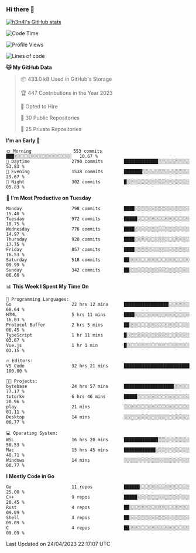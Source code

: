 ### Hi there 👋

[![h3n4l's GitHub stats](https://github-readme-stats.vercel.app/api?username=h3n4l&count_private=true&show_icons=true&theme=radical)](https://github.com/h3n4l/github-readme-stats)

<!--START_SECTION:waka-->
![Code Time](http://img.shields.io/badge/Code%20Time-1%2C174%20hrs%203%20mins-blue)

![Profile Views](http://img.shields.io/badge/Profile%20Views-2-blue)

![Lines of code](https://img.shields.io/badge/From%20Hello%20World%20I%27ve%20Written-2.8%20million%20lines%20of%20code-blue)

**🐱 My GitHub Data** 

> 📦 433.0 kB Used in GitHub's Storage 
 > 
> 🏆 447 Contributions in the Year 2023
 > 
> 💼 Opted to Hire
 > 
> 📜 30 Public Repositories 
 > 
> 🔑 25 Private Repositories 
 > 
**I'm an Early 🐤** 

```text
🌞 Morning                553 commits         ███░░░░░░░░░░░░░░░░░░░░░░   10.67 % 
🌆 Daytime                2790 commits        █████████████░░░░░░░░░░░░   53.83 % 
🌃 Evening                1538 commits        ███████░░░░░░░░░░░░░░░░░░   29.67 % 
🌙 Night                  302 commits         █░░░░░░░░░░░░░░░░░░░░░░░░   05.83 % 
```
📅 **I'm Most Productive on Tuesday** 

```text
Monday                   798 commits         ████░░░░░░░░░░░░░░░░░░░░░   15.40 % 
Tuesday                  972 commits         █████░░░░░░░░░░░░░░░░░░░░   18.75 % 
Wednesday                776 commits         ████░░░░░░░░░░░░░░░░░░░░░   14.97 % 
Thursday                 920 commits         ████░░░░░░░░░░░░░░░░░░░░░   17.75 % 
Friday                   857 commits         ████░░░░░░░░░░░░░░░░░░░░░   16.53 % 
Saturday                 518 commits         ██░░░░░░░░░░░░░░░░░░░░░░░   09.99 % 
Sunday                   342 commits         ██░░░░░░░░░░░░░░░░░░░░░░░   06.60 % 
```


📊 **This Week I Spent My Time On** 

```text
💬 Programming Languages: 
Go                       22 hrs 12 mins      █████████████████░░░░░░░░   68.64 % 
HTML                     5 hrs 11 mins       ████░░░░░░░░░░░░░░░░░░░░░   16.03 % 
Protocol Buffer          2 hrs 5 mins        ██░░░░░░░░░░░░░░░░░░░░░░░   06.45 % 
TypeScript               1 hr 11 mins        █░░░░░░░░░░░░░░░░░░░░░░░░   03.67 % 
Vue.js                   1 hr 1 min          █░░░░░░░░░░░░░░░░░░░░░░░░   03.15 % 

🔥 Editors: 
VS Code                  32 hrs 21 mins      █████████████████████████   100.00 % 

🐱‍💻 Projects: 
bytebase                 24 hrs 57 mins      ███████████████████░░░░░░   77.17 % 
tutorkv                  6 hrs 46 mins       █████░░░░░░░░░░░░░░░░░░░░   20.96 % 
play                     21 mins             ░░░░░░░░░░░░░░░░░░░░░░░░░   01.11 % 
Desktop                  14 mins             ░░░░░░░░░░░░░░░░░░░░░░░░░   00.77 % 

💻 Operating System: 
WSL                      16 hrs 20 mins      █████████████░░░░░░░░░░░░   50.53 % 
Mac                      15 hrs 45 mins      ████████████░░░░░░░░░░░░░   48.71 % 
Windows                  14 mins             ░░░░░░░░░░░░░░░░░░░░░░░░░   00.77 % 
```

**I Mostly Code in Go** 

```text
Go                       11 repos            ██████░░░░░░░░░░░░░░░░░░░   25.00 % 
C++                      9 repos             █████░░░░░░░░░░░░░░░░░░░░   20.45 % 
Rust                     4 repos             ██░░░░░░░░░░░░░░░░░░░░░░░   09.09 % 
Shell                    4 repos             ██░░░░░░░░░░░░░░░░░░░░░░░   09.09 % 
C                        4 repos             ██░░░░░░░░░░░░░░░░░░░░░░░   09.09 % 
```




 Last Updated on 24/04/2023 22:17:07 UTC
<!--END_SECTION:waka-->

